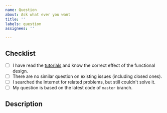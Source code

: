```yaml
---
name: Question
about: Ask what ever you want
title: ''
labels: question
assignees: ''

---
```


<!-- NOTE: Please maintain all sections, otherwise the issue will be automatically closed :) -->

## Checklist

<!-- Please complete the following list of tasks, and then check it by change the "[ ]" to "[x]" -->

- [ ] I have read the [tutorials](https://chirpy.cotes.info/categories/tutorial/) and know the correct effect of the functional design.
- [ ] There are no similar question on existing issues (including closed ones).
- [ ] I searched the Internet for related problems, but still couldn't solve it.
- [ ] My question is based on the latest code of `master` branch.

## Description
<!-- Please describe your question in detail. -->
